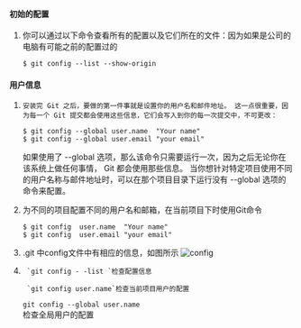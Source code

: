 #### 初始的配置

1. 你可以通过以下命令查看所有的配置以及它们所在的文件：因为如果是公司的电脑有可能之前的配置过的

     ```console
     $ git config --list --show-origin
     ```

     

#### 用户信息

1.     安装完 Git 之后，要做的第一件事就是设置你的用户名和邮件地址。 这一点很重要，因为每一个 Git 提交都会使用这些信息，它们会写入到你的每一次提交中，不可更改：
  
     ```console
     $ git config --global user.name  "Your name"
     $ git config --global user.email "your email"
   ```
   如果使用了 --global 选项，那么该命令只需要运行一次，因为之后无论你在该系统上做任何事情， Git 都会使用那些信息。 当你想针对特定项目使用不同的用户名称与邮件地址时，可以在那个项目目录下运行没有 --global 选项的命令来配置。
   
2.  为不同的项目配置不同的用户名和邮箱，在当前项目下时使用Git命令
      ```console
     $ git config  user.name  "Your name"
     $ git config  user.email "your email"
     ```
     
3. .git 中config文件中有相应的信息，如图所示
![config](pic/%E6%89%B9%E6%B3%A8%202020-07-18%20095218-1595038199872.png)

4. 		`git config - -list `检查配置信息

        `git config user.name`检查当前项目用户的配置

    `git config --global user.name                                                 `    检查全局用户的配置